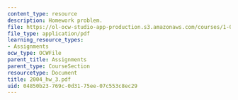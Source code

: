 ```yaml
---
content_type: resource
description: Homework problem.
file: https://ol-ocw-studio-app-production.s3.amazonaws.com/courses/1-054-mechanics-and-design-of-concrete-structures-spring-2004/04850b23769c0d3175ee07c553c8ec29_2004_hw_3.pdf
file_type: application/pdf
learning_resource_types:
- Assignments
ocw_type: OCWFile
parent_title: Assignments
parent_type: CourseSection
resourcetype: Document
title: 2004_hw_3.pdf
uid: 04850b23-769c-0d31-75ee-07c553c8ec29
---
```

